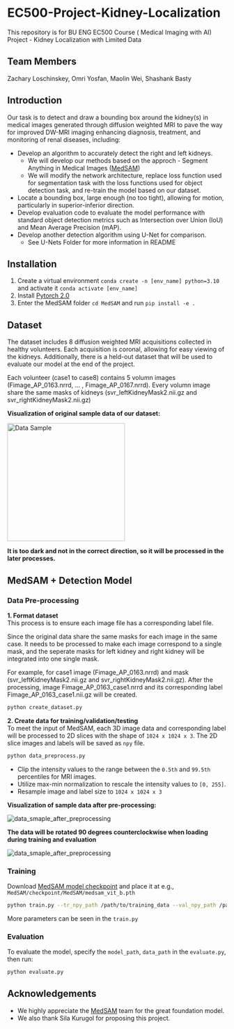 # EC500-Project-Kidney-Localization
This repository is for BU ENG EC500 Course ( Medical Imaging with AI) Project - Kidney Localization with Limited Data

## Team Members
Zachary Loschinskey, Omri Yosfan, Maolin Wei, Shashank Basty

## Introduction
Our task is to detect and draw a bounding box around the kidney(s) in medical images generated through diffusion weighted MRI to pave the way for improved DW-MRI imaging enhancing diagnosis, treatment, and monitoring of renal diseases, including:
- Develop an algorithm to accurately detect the right and left kidneys.
  - We will develop our methods based on the approch - Segment Anything in Medical Images ([MedSAM](https://github.com/bowang-lab/MedSAM))
  - We will modify the network architecture, replace loss function used for segmentation task with the loss functions used for object detection task, and re-train the model based on our dataset.
- Locate a bounding box, large enough (no too tight), allowing for motion, particularly in superior-inferior direction.
- Develop evaluation code to evaluate the model performance with standard object detection metrics such as Intersection over Union (IoU) and Mean Average Precision (mAP).
- Develop another detection algorithm using U-Net for comparison.
  - See U-Nets Folder for more information in README 

## Installation
1. Create a virtual environment `conda create -n [env_name] python=3.10` and activate it `conda activate [env_name]`
2. Install [Pytorch 2.0](https://pytorch.org/get-started/locally/)
3. Enter the MedSAM folder `cd MedSAM` and run `pip install -e .`

## Dataset
The dataset includes 8 diffusion weighted MRI acquisitions collected in healthy volunteers. Each acquisition is coronal, allowing for easy viewing of the kidneys. Additionally, there is a held-out dataset that will be used to evaluate our model at the end of the project.

Each volunteer (case1 to case8) contains 5 volumn images (Fimage_AP_0163.nrrd, ... , Fimage_AP_0167.nrrd). Every volumn image share the same masks of kidneys (svr_leftKidneyMask2.nii.gz and svr_rightKidneyMask2.nii.gz)

**Visualization of original sample data of our dataset:**

<img src="https://github.com/Maolin-Wei/EC500-Project-Kidney-Localization/assets/144057115/b735a742-6ce6-4c9f-ad67-3bdf13104399" width="270" height="270" alt="Data Sample">

**It is too dark and not in the correct direction, so it will be processed in the later processes.**

## MedSAM + Detection Model
### Data Pre-processing
**1. Format dataset**  
  This process is to ensure each image file has a corresponding label file.
  
  Since the original data share the same masks for each image in the same case. It needs to be processed to make each image correspond to a single mask, and the seperate masks for left kidney and right kidney will be integrated into one single mask.
   
  For example, for case1 image (Fimage_AP_0163.nrrd) and mask (svr_leftKidneyMask2.nii.gz and svr_rightKidneyMask2.nii.gz). After the processing, image Fimage_AP_0163_case1.nrrd and its corresponding label Fimage_AP_0163_case1.nii.gz will be created.
```bash
python create_dataset.py
```

**2. Create data for training/validation/testing**  
  To meet the input of MedSAM, each 3D image data and corresponding label will be processed to 2D slices with the shape of `1024 x 1024 x 3`. The 2D slice images and labels will be saved as `npy` file.
```bash
python data_preprocess.py
```
- Clip the intensity values to the range between the `0.5th` and `99.5th` percentiles for MRI images.
- Utilize max-min normalization to rescale the intensity values to `[0, 255]`.
- Resample image and label size to `1024 x 1024 x 3`

**Visualization of sample data after pre-processing:**

![data_smaple_after_preprocessing](https://github.com/Maolin-Wei/EC500-Project-Kidney-Localization/assets/144057115/42fca3f1-954e-45cf-be0d-2725f46825ee)

**The data will be rotated 90 degrees counterclockwise when loading during training and evaluation**

![data_smaple_after_preprocessing](https://github.com/Maolin-Wei/EC500-Project-Kidney-Localization/assets/144057115/62e8ffa2-8107-447f-b6a3-dbc7012f1fb4)

### Training
Download [MedSAM model checkpoint](https://drive.google.com/drive/folders/1ETWmi4AiniJeWOt6HAsYgTjYv_fkgzoN) and place it at e.g., `MedSAM/checkpoint/MedSAM/medsam_vit_b.pth`

```bash
python train.py --tr_npy_path /path/to/training_data --val_npy_path /path/to/validation_data --checkpoint /path/to/MedSAM_checkpoint.pth
```

More parameters can be seen in the `train.py`

### Evaluation
To evaluate the model, specify the `model_path`, `data_path` in the `evaluate.py`, then run:

```bash
python evaluate.py
```

## Acknowledgements
- We highly appreciate the [MedSAM](https://github.com/bowang-lab/MedSAM) team for the great foundation model.
- We also thank Sila Kurugol for proposing this project.
